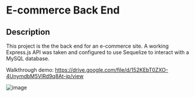 # E-commerce Back End

## Description 

This project is the the back end for an e-commerce site. A working Express.js API was taken and configured to use Sequelize to interact with a MySQL database.

Walkthrough demo: https://drive.google.com/file/d/152KEbT0ZXO-4UnymdbM5VlRd9q8At-jp/view

![image](https://user-images.githubusercontent.com/87587644/162637934-b4e7f6ea-0dc3-4145-a4d1-edc2eaaa00fd.png)

